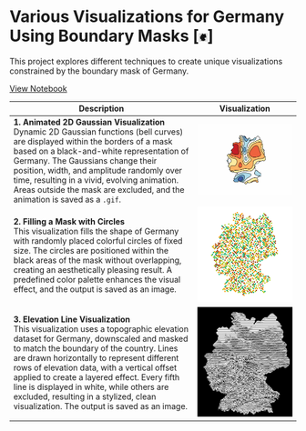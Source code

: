 # Various Visualizations for Germany Using Boundary Masks [<img src="images/germany_resized_100x100_rgba.png" alt="Used Mask" style="width: 3%;">]

This project explores different techniques to create unique visualizations constrained by the boundary mask of Germany.

[View Notebook](https://colab.research.google.com/drive/1cTRV19aWN1l-nwperGx57SVPyF0c7LoV)

| Description | Visualization |
|------|---------------|
| **1. Animated 2D Gaussian Visualization**  <br> Dynamic 2D Gaussian functions (bell curves) are displayed within the borders of a mask based on a black-and-white representation of Germany. The Gaussians change their position, width, and amplitude randomly over time, resulting in a vivid, evolving animation. Areas outside the mask are excluded, and the animation is saved as a `.gif`. | ![Animated Gaussian Visualization](gifs/germany_animation_masked_100x100.gif) |
| **2. Filling a Mask with Circles**  <br> This visualization fills the shape of Germany with randomly placed colorful circles of fixed size. The circles are positioned within the black areas of the mask without overlapping, creating an aesthetically pleasing result. A predefined color palette enhances the visual effect, and the output is saved as an image. | ![Filling Mask with Circles](images/germany_circles.png) |
| **3. Elevation Line Visualization**  <br> This visualization uses a topographic elevation dataset for Germany, downscaled and masked to match the boundary of the country. Lines are drawn horizontally to represent different rows of elevation data, with a vertical offset applied to create a layered effect. Every fifth line is displayed in white, while others are excluded, resulting in a stylized, clean visualization. The output is saved as an image. | ![Elevation Line Visualization](images/terrain_germany.png) |
